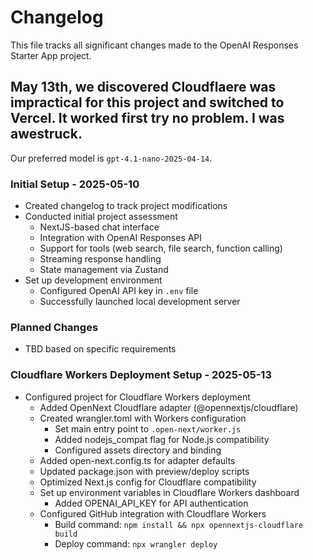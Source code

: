 # Changelog

This file tracks all significant changes made to the OpenAI Responses Starter App project.

## May 13th, we discovered Cloudflaere was impractical for this project and switched to Vercel. It worked first try no problem.  I was awestruck.  

Our preferred model is `gpt-4.1-nano-2025-04-14`.

### Initial Setup - 2025-05-10
- Created changelog to track project modifications
- Conducted initial project assessment
  - NextJS-based chat interface
  - Integration with OpenAI Responses API
  - Support for tools (web search, file search, function calling)
  - Streaming response handling
  - State management via Zustand
- Set up development environment
  - Configured OpenAI API key in `.env` file
  - Successfully launched local development server

### Planned Changes
- TBD based on specific requirements

### Cloudflare Workers Deployment Setup - 2025-05-13
- Configured project for Cloudflare Workers deployment
  - Added OpenNext Cloudflare adapter (@opennextjs/cloudflare)
  - Created wrangler.toml with Workers configuration
    - Set main entry point to `.open-next/worker.js`
    - Added nodejs_compat flag for Node.js compatibility
    - Configured assets directory and binding
  - Added open-next.config.ts for adapter defaults
  - Updated package.json with preview/deploy scripts
  - Optimized Next.js config for Cloudflare compatibility
  - Set up environment variables in Cloudflare Workers dashboard
    - Added OPENAI_API_KEY for API authentication
  - Configured GitHub integration with Cloudflare Workers
    - Build command: `npm install && npx opennextjs-cloudflare build`
    - Deploy command: `npx wrangler deploy`

